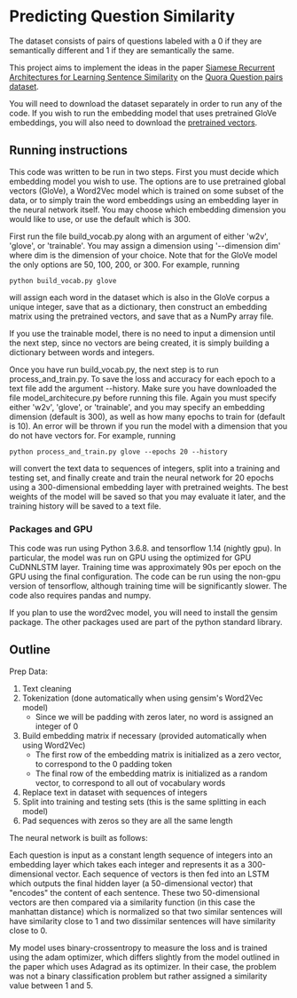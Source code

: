 # Predicting Question Similarity

The dataset consists of pairs of questions labeled with a 0 if they are semantically different and 1 if they are semantically the same.

This project aims to implement the ideas in the paper [Siamese Recurrent Architectures for Learning Sentence Similarity](http://www.mit.edu/~jonasm/info/MuellerThyagarajan_AAAI16.pdf) on the [Quora Question pairs dataset](https://data.world/xprizeai-ai/quora-question-pairs).

You will need to download the dataset separately in order to run any of the code. If you wish to run the embedding model that uses pretrained GloVe embeddings, you will also need to download the [pretrained vectors](http://nlp.stanford.edu/data/glove.6B.zip).


## Running instructions

This code was written to be run in two steps. First you must decide which embedding model you wish to use. The options are to use pretrained global vectors (GloVe), a Word2Vec model which is trained on some subset of the data, or to simply train the word embeddings using an embedding layer in the neural network itself. You may choose which embedding dimension you would like to use, or use the default which is 300.

First run the file build_vocab.py along with an argument of either 'w2v', 'glove', or 'trainable'. You may assign a dimension using '--dimension dim' where dim is the dimension of your choice. Note that for the GloVe model the only options are 50, 100, 200, or 300. For example, running

```
python build_vocab.py glove
```

will assign each word in the dataset which is also in the GloVe corpus a unique integer, save that as a dictionary, then construct an embedding matrix using the pretrained vectors, and save that as a NumPy array file.

If you use the trainable model, there is no need to input a dimension until the next step, since no vectors are being created, it is simply building a dictionary between words and integers.

Once you have run build_vocab.py, the next step is to run process_and_train.py. To save the loss and accuracy for each epoch to a text file add the argument --history. Make sure you have downloaded the file model_architecure.py before running this file. Again you must specify either 'w2v', 'glove', or 'trainable', and you may specify an embedding dimension (default is 300), as well as how many epochs to train for (default is 10). An error will be thrown if you run the model with a dimension that you do not have vectors for. For example, running

```
python process_and_train.py glove --epochs 20 --history
```

will convert the text data to sequences of integers, split into a training and testing set, and finally create and train the neural network for 20 epochs using a 300-dimensional embedding layer with pretrained weights. The best weights of the model will be saved so that you may evaluate it later, and the training history will be saved to a text file. 

### Packages and GPU

This code was run using Python 3.6.8. and tensorflow 1.14 (nightly gpu). In particular, the model was run on GPU using the optimized for GPU CuDNNLSTM layer. Training time was approximately 90s per epoch on the GPU using the final configuration. The code can be run using the non-gpu version of tensorflow, although training time will be significantly slower. The code also requires pandas and numpy. 

If you plan to use the word2vec model, you will need to install the gensim package. The other packages used are part of the python standard library. 

## Outline

Prep Data:
1. Text cleaning
2. Tokenization (done automatically when using gensim's Word2Vec model)
    - Since we will be padding with zeros later, no word is assigned an integer of 0
3. Build embedding matrix if necessary (provided automatically when using Word2Vec)
    - The first row of the embedding matrix is initialized as a zero vector, to correspond to the 0 padding token
    - The final row of the embedding matrix is initialized as a random vector, to correspond to all out of vocabulary words
4. Replace text in dataset with sequences of integers
5. Split into training and testing sets (this is the same splitting in each model)
6. Pad sequences with zeros so they are all the same length

The neural network is built as follows:

Each question is input as a constant length sequence of integers into an embedding layer 
which takes each integer and represents it as a 300-dimensional vector. Each sequence of vectors is then fed into an LSTM
which outputs the final hidden layer (a 50-dimensional vector) that "encodes" the content of each sentence. These two 50-dimensional
vectors are then compared via a similarity function (in this case the manhattan distance) which is normalized so that two similar 
sentences will have similarity close to 1 and two dissimilar sentences will have similarity close to 0.

My model uses binary-crossentropy to measure the loss and is trained using the adam optimizer, which differs slightly from the
model outlined in the paper which uses Adagrad as its optimizer. In their case, the problem was not a binary classification problem
but rather assigned a similarity value between 1 and 5.